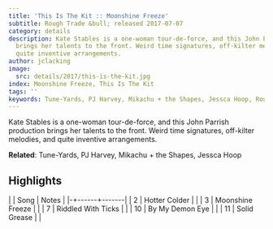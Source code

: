 ```yaml
---
title: 'This Is The Kit :: Moonshine Freeze'
subtitle: Rough Trade &bull; released 2017-07-07
category: details
description: Kate Stables is a one-woman tour-de-force, and this John Parrish production
  brings her talents to the front. Weird time signatures, off-kilter melodies, and
  quite inventive arrangements.
author: jclacking
image:
  src: details/2017/this-is-the-kit.jpg
index: Moonshine Freeze, This Is The Kit
tags: ''
keywords: Tune-Yards, PJ Harvey, Mikachu + the Shapes, Jessca Hoop, Rough Trade
---
```

Kate Stables is a one-woman tour-de-force, and this John Parrish production brings her talents to the front. Weird time signatures, off-kilter melodies, and quite inventive arrangements.<!--more-->

**Related**: Tune-Yards, PJ Harvey, Mikachu + the Shapes, Jessca Hoop

## Highlights

| | Song | Notes |
|-+------+-------|
| 2 | Hotter Colder |  |
| 3 | Moonshine Freeze |  |
| 7 | Riddled With Ticks |  |
| 10 | By My Demon Eye |  |
| 11 | Solid Grease |  |

